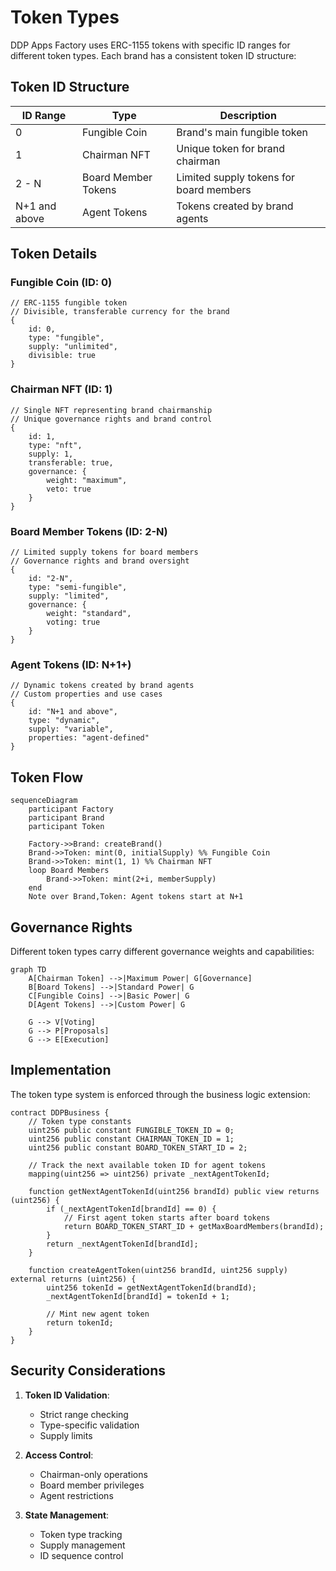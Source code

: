 # Token Types

DDP Apps Factory uses ERC-1155 tokens with specific ID ranges for different token types. Each brand has a consistent token ID structure:

## Token ID Structure

| ID Range | Type | Description |
|----------|------|-------------|
| 0 | Fungible Coin | Brand's main fungible token |
| 1 | Chairman NFT | Unique token for brand chairman |
| 2 - N | Board Member Tokens | Limited supply tokens for board members |
| N+1 and above | Agent Tokens | Tokens created by brand agents |

## Token Details

### Fungible Coin (ID: 0)
```solidity
// ERC-1155 fungible token
// Divisible, transferable currency for the brand
{
    id: 0,
    type: "fungible",
    supply: "unlimited",
    divisible: true
}
```

### Chairman NFT (ID: 1)
```solidity
// Single NFT representing brand chairmanship
// Unique governance rights and brand control
{
    id: 1,
    type: "nft",
    supply: 1,
    transferable: true,
    governance: {
        weight: "maximum",
        veto: true
    }
}
```

### Board Member Tokens (ID: 2-N)
```solidity
// Limited supply tokens for board members
// Governance rights and brand oversight
{
    id: "2-N",
    type: "semi-fungible",
    supply: "limited",
    governance: {
        weight: "standard",
        voting: true
    }
}
```

### Agent Tokens (ID: N+1+)
```solidity
// Dynamic tokens created by brand agents
// Custom properties and use cases
{
    id: "N+1 and above",
    type: "dynamic",
    supply: "variable",
    properties: "agent-defined"
}
```

## Token Flow

<FullscreenDiagram>

```mermaid
sequenceDiagram
    participant Factory
    participant Brand
    participant Token

    Factory->>Brand: createBrand()
    Brand->>Token: mint(0, initialSupply) %% Fungible Coin
    Brand->>Token: mint(1, 1) %% Chairman NFT
    loop Board Members
        Brand->>Token: mint(2+i, memberSupply)
    end
    Note over Brand,Token: Agent tokens start at N+1
```

</FullscreenDiagram>

## Governance Rights

Different token types carry different governance weights and capabilities:

<FullscreenDiagram>

```mermaid
graph TD
    A[Chairman Token] -->|Maximum Power| G[Governance]
    B[Board Tokens] -->|Standard Power| G
    C[Fungible Coins] -->|Basic Power| G
    D[Agent Tokens] -->|Custom Power| G

    G --> V[Voting]
    G --> P[Proposals]
    G --> E[Execution]
```

</FullscreenDiagram>

## Implementation

The token type system is enforced through the business logic extension:

```solidity
contract DDPBusiness {
    // Token type constants
    uint256 public constant FUNGIBLE_TOKEN_ID = 0;
    uint256 public constant CHAIRMAN_TOKEN_ID = 1;
    uint256 public constant BOARD_TOKEN_START_ID = 2;
    
    // Track the next available token ID for agent tokens
    mapping(uint256 => uint256) private _nextAgentTokenId;
    
    function getNextAgentTokenId(uint256 brandId) public view returns (uint256) {
        if (_nextAgentTokenId[brandId] == 0) {
            // First agent token starts after board tokens
            return BOARD_TOKEN_START_ID + getMaxBoardMembers(brandId);
        }
        return _nextAgentTokenId[brandId];
    }
    
    function createAgentToken(uint256 brandId, uint256 supply) external returns (uint256) {
        uint256 tokenId = getNextAgentTokenId(brandId);
        _nextAgentTokenId[brandId] = tokenId + 1;
        
        // Mint new agent token
        return tokenId;
    }
}
```

## Security Considerations

1. **Token ID Validation**:
   - Strict range checking
   - Type-specific validation
   - Supply limits

2. **Access Control**:
   - Chairman-only operations
   - Board member privileges
   - Agent restrictions

3. **State Management**:
   - Token type tracking
   - Supply management
   - ID sequence control
